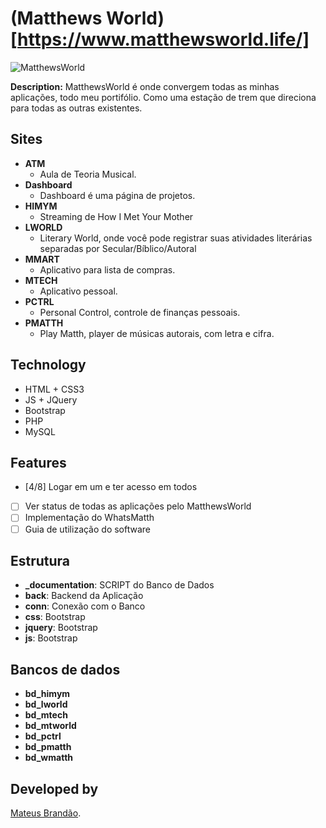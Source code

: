# (Matthews World)[https://www.matthewsworld.life/]
![MatthewsWorld](https://matthewsworld.life/img/logo-dash.png)

**Description:** MatthewsWorld é onde convergem todas as minhas aplicações, todo meu portifólio. Como uma estação de trem que direciona para todas as outras existentes.

## Sites

- **ATM**
    - Aula de Teoria Musical.
- **Dashboard**
    - Dashboard é uma página de projetos.
- **HIMYM**
    - Streaming de How I Met Your Mother
- **LWORLD**
    - Literary World, onde você pode registrar suas atividades literárias separadas por Secular/Bíblico/Autoral
- **MMART**
    - Aplicativo para lista de compras.
- **MTECH**
    - Aplicativo pessoal.
- **PCTRL**
    - Personal Control, controle de finanças pessoais.
- **PMATTH**
    - Play Matth, player de músicas autorais, com letra e cifra.    

## Technology

- HTML + CSS3
- JS + JQuery
- Bootstrap
- PHP
- MySQL

## Features

- [4/8] Logar em um e ter acesso em todos
- [ ] Ver status de todas as aplicações pelo MatthewsWorld
- [ ] Implementação do WhatsMatth
- [ ] Guia de utilização do software

## Estrutura

- **_documentation**: SCRIPT do Banco de Dados
- **back**: Backend da Aplicação
- **conn**: Conexão com o Banco
- **css**: Bootstrap
- **jquery**: Bootstrap
- **js**: Bootstrap


## Bancos de dados

- **bd_himym**
- **bd_lworld**
- **bd_mtech**
- **bd_mtworld**
- **bd_pctrl**
- **bd_pmatth**
- **bd_wmatth**

## Developed by

[Mateus Brandão](https://github.com/matthewsbrandan).
